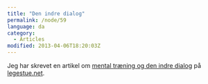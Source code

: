 ```yaml
---
title: "Den indre dialog"
permalink: /node/59
language: da
category:
  - Articles
modified: 2013-04-06T18:20:03Z
---
```


Jeg har skrevet en artikel om [mental træning og den indre dialog](http://legestue.net/blog/den-indre-dialog) på [legestue.net](http://legestue.net).
